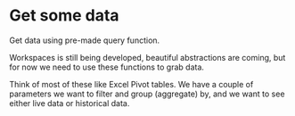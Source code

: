 # Get some data

Get data using pre-made query function.

Workspaces is still being developed, beautiful abstractions are coming, but for now we need to use these functions to grab data.

Think of most of these like Excel Pivot tables. We have a couple of parameters we want to filter and group \(aggregate\) by, and we want to see either live data or historical data.

